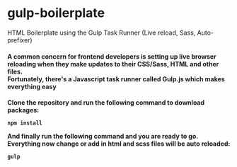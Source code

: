# gulp-boilerplate
HTML Boilerplate using the Gulp Task Runner (Live reload, Sass, Auto-prefixer)

<h4>A common concern for frontend developers is setting up live browser reloading when they make updates to their CSS/Sass, HTML and other files. <br> Fortunately, there's a Javascript task runner called Gulp.js which makes everything easy<h4>
  
<p>Clone the repository and run the following command to download packages:</p>
<code>npm install</code>
<br>


<p>And finally run the following command and you are ready to go. Everything now change or add in html and scss files will be auto reloaded:</p>
<code>gulp</code>
